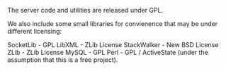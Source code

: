 The server code and utilities are released under GPL.

We also include some small libraries for convienence that may be under different licensing:

SocketLib - GPL
LibXML - ZLib License
StackWalker - New BSD License
ZLib - ZLib License
MySQL - GPL
Perl - GPL / ActiveState (under the assumption that this is a free project).
